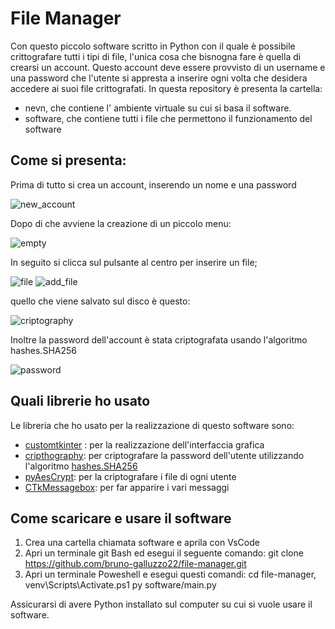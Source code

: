 # File Manager

Con questo piccolo software scritto in Python con il quale è possibile crittografare tutti i tipi di file, l'unica cosa che bisnogna fare è quella di crearsi un account.
Questo account deve essere provvisto di un username e una password che l'utente si appresta a inserire ogni volta che desidera accedere ai suoi file crittografati.
In questa repository è presenta la cartella:
 * nevn, che contiene l' ambiente virtuale su cui si basa il software.
 * software, che contiene tutti i file che permettono il funzionamento del software
  
## Come si presenta:

Prima di tutto si crea un account, inserendo un nome e una password

![new_account](https://github.com/bruno-galluzzo22/file-manager/assets/165049537/bb0d5abf-4e52-4fd5-b947-88e3fb10fe32)

Dopo di che avviene la creazione di un piccolo menu:

![empty](https://github.com/bruno-galluzzo22/file-manager/assets/165049537/b2e46874-bea2-4c92-87bf-ef8a27b58d34)

In seguito si clicca sul pulsante al centro per inserire un file;

![file](https://github.com/bruno-galluzzo22/file-manager/assets/165049537/ac243886-e52f-491f-8f1a-c416a34d3c31)
![add_file](https://github.com/bruno-galluzzo22/file-manager/assets/165049537/f98d98d8-9238-4a5d-b1fe-f8c88659dcb7)

quello che viene salvato sul disco è questo:

![criptography](https://github.com/bruno-galluzzo22/file-manager/assets/165049537/140c0fac-fac6-49e2-9ca6-6c6be8e7f7a9)

Inoltre la password dell'account è stata criptografata usando l'algoritmo hashes.SHA256

![password](https://github.com/bruno-galluzzo22/file-manager/assets/165049537/a36a224b-44d6-4411-8c00-28d6012d99bf)

## Quali librerie ho usato

Le libreria che ho usato per la realizzazione di questo software sono:
 * [customtkinter](https://pypi.org/project/customtkinter/) : per la realizzazione dell'interfaccia grafica
 * [cripthography](https://pypi.org/project/cryptography/): per criptografare la password dell'utente utilizzando l'algoritmo [hashes.SHA256](https://www.hola-cripto.com/glossario-criptovalute/sha256-significato/)
 * [pyAesCrypt](https://pypi.org/project/pyAesCrypt/): per la criptografare i file di ogni utente 
 * [CTkMessagebox](https://pypi.org/project/CTkMessagebox/): per far apparire i vari messaggi

## Come scaricare e usare il software

 1) Crea una cartella chiamata software e aprila con VsCode
 2) Apri un terminale git Bash ed esegui il seguente comando: git clone https://github.com/bruno-galluzzo22/file-manager.git
 3) Apri un terminale Poweshell e esegui questi comandi: 
    cd file-manager, 
    venv\Scripts\Activate.ps1
    py software/main.py   

Assicurarsi di avere Python installato sul computer su cui si vuole usare il software.  